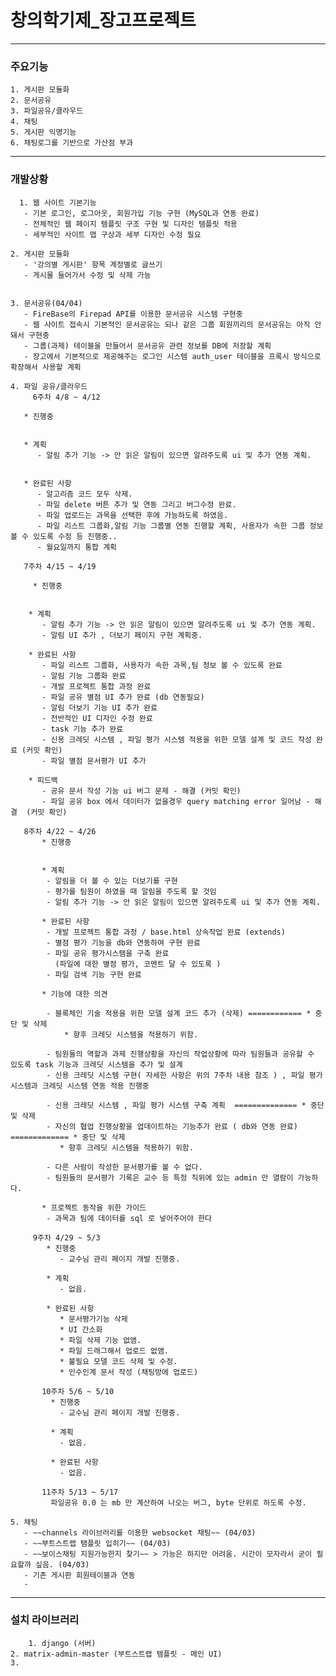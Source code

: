 # 창의학기제_장고프로젝트

------
### 주요기능

   	1. 게시판 모듈화
   	2. 문서공유
   	3. 파일공유/클라우드
   	4. 채팅
   	5. 게시판 익명기능
   	6. 채팅로그를 기반으로 가산점 부과
------
### 개발상황

      1. 웹 사이트 기본기능
       - 기본 로그인, 로그아웃, 회원가입 기능 구현 (MySQL과 연동 완료)
       - 전체적인 웹 페이지 템플릿 구조 구현 및 디자인 템플릿 적용
       - 세부적인 사이트 맵 구상과 세부 디자인 수정 필요

   	2. 게시판 모듈화
       - '강의별 게시판' 항목 계정별로 글쓰기
       - 게시물 들어가서 수정 및 삭제 가능


   	3. 문서공유(04/04)
       - FireBase의 Firepad API를 이용한 문서공유 시스템 구현중
       - 웹 사이트 접속시 기본적인 문서공유는 되나 같은 그룹 회원끼리의 문서공유는 아직 안돼서 구현중
       - 그룹(과제) 테이블을 만들어서 문서공유 관련 정보를 DB에 저장할 계획
       - 장고에서 기본적으로 제공해주는 로그인 시스템 auth_user 테이블을 프록시 방식으로 확장해서 사용할 계획

   	4. 파일 공유/클라우드
         6주차 4/8 ~ 4/12

       * 진행중
          

       * 계획
          - 알림 추가 기능 -> 안 읽은 알림이 있으면 알려주도록 ui 및 추가 연동 계획.


       * 완료된 사항
          - 알고리즘 코드 모두 삭제.
          - 파일 delete 버튼 추가 및 연동 그리고 버그수정 완료.
          - 파일 업로드는 과목을 선택한 후에 가능하도록 하였음.
          - 파일 리스트 그룹화,알림 기능 그룹별 연동 진행할 계획, 사용자가 속한 그룹 정보 볼 수 있도록 수정 등 진행중..
          - 월요일까지 통합 계획
          
       7주차 4/15 ~ 4/19

         * 진행중
          

        * 계획 
           - 알림 추가 기능 -> 안 읽은 알림이 있으면 알려주도록 ui 및 추가 연동 계획.
           - 알림 UI 추가 , 더보기 페이지 구현 계획중.
               
        * 완료된 사항
           - 파일 리스트 그룹화, 사용자가 속한 과목,팀 정보 볼 수 있도록 완료
           - 알림 기능 그룹화 완료
           - 개발 프로젝트 통합 과정 완료
           - 파일 공유 별점 UI 추가 완료 (db 연동필요)
           - 알림 더보기 기능 UI 추가 완료
           - 전반적인 UI 디자인 수정 완료
           - task 기능 추가 완료
           - 신용 크레딧 시스템 , 파일 평가 시스템 적용을 위한 모델 설계 및 코드 작성 완료 (커밋 확인) 
           - 파일 별점 문서평가 UI 추가 
           
        * 피드백
           - 공유 문서 작성 기능 ui 버그 문제 - 해결 (커밋 확인) 
           - 파일 공유 box 에서 데이터가 없을경우 query matching error 일어남 - 해결  (커밋 확인) 

       8주차 4/22 ~ 4/26
           * 진행중
          
            
           * 계획 
            - 알림을 더 볼 수 있는 더보기를 구현
            - 평가를 팀원이 하였을 때 알림을 주도록 할 것임 
            - 알림 추가 기능 -> 안 읽은 알림이 있으면 알려주도록 ui 및 추가 연동 계획.
            
           * 완료된 사항
            - 개발 프로젝트 통합 과정 / base.html 상속작업 완료 (extends) 
            - 별점 평가 기능을 db와 연동하여 구현 완료 
            - 파일 공유 평가시스템을 구축 완료 
              (파일에 대한 별점 평가, 코멘트 달 수 있도록 )
            - 파일 검색 기능 구현 완료   
            
           * 기능에 대한 의견
           
            - 블록체인 기술 적용을 위한 모델 설계 코드 추가 (삭제) ============ * 중단 및 삭제 
                * 향후 크레딧 시스템을 적용하기 위함.
               
            - 팀원들의 역할과 과제 진행상황을 자신의 작업상황에 따라 팀원들과 공유할 수 있도록 task 기능과 크레딧 시스템을 추가 및 설계
            - 신용 크레딧 시스템 구현( 자세한 사항은 위의 7주차 내용 참조 ) , 파일 평가 시스템과 크레딧 시스템 연동 적용 진행중 
            
            - 신용 크레딧 시스템 , 파일 평가 시스템 구축 계획  ============== * 중단 및 삭제  
            - 자신의 협업 진행상황을 업데이트하는 기능추가 완료 ( db와 연동 완료)  ============= * 중단 및 삭제 
               * 향후 크레딧 시스템을 적용하기 위함.
          
            - 다른 사람이 작성한 문서평가를 볼 수 없다.
            - 팀원들의 문서평가 기록은 교수 등 특정 직위에 있는 admin 만 열람이 가능하다. 

           * 프로젝트 동작을 위한 가이드
            - 과목과 팀에 데이터를 sql 로 넣어주어야 한다
            
         9주차 4/29 ~ 5/3
            * 진행중
               - 교수님 관리 페이지 개발 진행중.
            
            * 계획 
               - 없음.
            
            * 완료된 사항
               * 문서평가기능 삭제 
               * UI 간소화
               * 파일 삭제 기능 없앰.
               * 파일 드래그해서 업로드 없앰.
               * 불필요 모델 코드 삭제 및 수정. 
               * 인수인계 문서 작성 (채팅방에 업로드)
               
           10주차 5/6 ~ 5/10
             * 진행중
               - 교수님 관리 페이지 개발 진행중.
            
             * 계획 
               - 없음.
            
             * 완료된 사항
               - 없음.
               
           11주차 5/13 ~ 5/17
             파일공유 0.0 는 mb 만 계산하여 나오는 버그, byte 단위로 하도록 수정.
         
   	5. 채팅
       - ~~channels 라이브러리를 이용한 websocket 채팅~~ (04/03)
       - ~~부트스트랩 탬플릿 입히기~~ (04/03)
       - ~~보이스채팅 지원가능한지 찾기~~ > 가능은 하지만 어려움. 시간이 모자라서 굳이 필요할까 싶음. (04/03)
       - 기존 게시판 회원테이블과 연동
       -

-----

### 설치 라이브러리

     	1. django (서버)
   	2. matrix-admin-master (부트스트랩 템플릿 - 메인 UI)
   	3.
